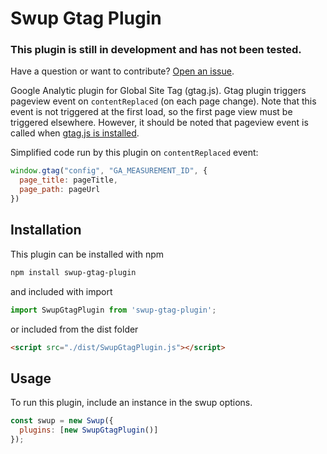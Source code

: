 

# Swup Gtag Plugin
### This plugin is still in development and has not been tested.
Have a question or want to contribute? [Open an issue](https://github.com/joshuaHallee/swup-gtag-plugin/issues).

Google Analytic plugin for Global Site Tag (gtag.js). Gtag plugin triggers pageview event on `contentReplaced` (on each page change). Note that this event is not triggered at the first load, so the first page view must be triggered elsewhere. However, it should be noted that pageview event is called when [gtag.js is installed](https://developers.google.com/analytics/devguides/collection/gtagjs#install_the_global_site_tag).

Simplified code run by this plugin on `contentReplaced` event:

```javascript
window.gtag("config", "GA_MEASUREMENT_ID", {
  page_title: pageTitle,
  page_path: pageUrl
})
```

## Installation

This plugin can be installed with npm

```bash
npm install swup-gtag-plugin
```

and included with import

```javascript
import SwupGtagPlugin from 'swup-gtag-plugin';
```

or included from the dist folder

```html
<script src="./dist/SwupGtagPlugin.js"></script>
```

## Usage

To run this plugin, include an instance in the swup options.

```javascript
const swup = new Swup({
  plugins: [new SwupGtagPlugin()]
});
```
